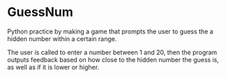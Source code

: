 # GuessNum

Python practice by making a game that prompts the user to guess the a hidden number within a certain range.

The user is called to enter a number between 1 and 20, then the program outputs feedback based on how close to the hidden number the guess is, as well as if it is lower or higher.

